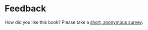 # Feedback

How did you like this book? Please take a [short, anonymous survey](https://docs.google.com/forms/d/e/1FAIpQLSeqGU5kHt__ZMd3EFRC_ErSNJ8UcSziK9SVgpA3ywkRe_tmoA/viewform).